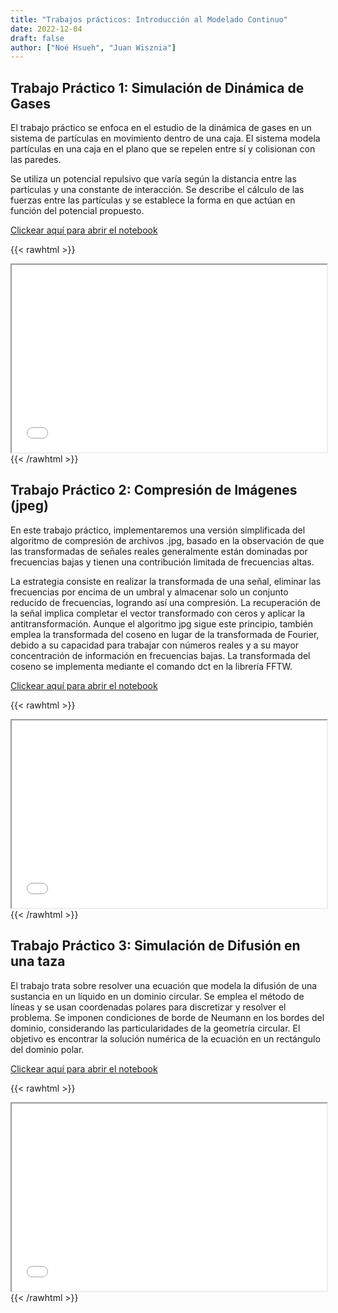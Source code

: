```yaml
---
title: "Trabajos prácticos: Introducción al Modelado Continuo"
date: 2022-12-04
draft: false
author: ["Noé Hsueh", "Juan Wisznia"]
---
```




## Trabajo Práctico 1: Simulación de Dinámica de Gases

El trabajo práctico se enfoca en el estudio de la dinámica
de gases en un sistema de partículas en movimiento dentro de una caja. 
El sistema modela partículas en una caja en el plano que se repelen entre sí y
colisionan con las paredes. 
 
Se utiliza un potencial repulsivo que varía según la distancia entre las 
partículas y una constante de interacción. Se describe el cálculo de las 
fuerzas entre las partículas y se establece la forma en que actúan en 
función del potencial propuesto. 

[Clickear aquí para abrir el notebook](/tp_imc/tp1.jl.html)

{{< rawhtml >}}
<iframe src="/tp_imc/tp1.jl.html" width="100%" height="300"></iframe>
{{< /rawhtml >}}


## Trabajo Práctico 2: Compresión de Imágenes (jpeg)

En este trabajo práctico, implementaremos una versión simplificada del algoritmo 
de compresión de archivos .jpg, basado en la observación de que las transformadas 
de señales reales generalmente están dominadas por frecuencias bajas y tienen 
una contribución limitada de frecuencias altas. 

La estrategia consiste en realizar la transformada de una señal, 
eliminar las frecuencias por encima de un umbral y almacenar solo un 
conjunto reducido de frecuencias, logrando así una compresión. 
La recuperación de la señal implica completar el vector transformado con 
ceros y aplicar la antitransformación. 
Aunque el algoritmo jpg sigue este principio, también emplea la 
transformada del coseno en lugar de la transformada de Fourier, 
debido a su capacidad para trabajar con números reales y a su mayor 
concentración de información en frecuencias bajas. 
La transformada del coseno se implementa mediante el 
comando dct en la librería FFTW.

[Clickear aquí para abrir el notebook](/tp_imc/tp2.jl.html)

{{< rawhtml >}}
<iframe src="/tp_imc/tp2.jl.html" width="100%" height="300"></iframe>
{{< /rawhtml >}}


## Trabajo Práctico 3: Simulación de Difusión en una taza

El trabajo trata sobre resolver una ecuación que modela la difusión de una 
sustancia en un líquido en un dominio circular. Se emplea el método de líneas y 
se usan coordenadas polares para discretizar y resolver el problema. 
Se imponen condiciones de borde de Neumann en los bordes del dominio,
considerando las particularidades de la geometría circular. 
El objetivo es encontrar la solución numérica de la ecuación 
en un rectángulo del dominio polar.

[Clickear aquí para abrir el notebook](/tp_imc/tp3.jl.html)

{{< rawhtml >}}
<iframe src="/tp_imc/tp3.jl.html" width="100%" height="300"></iframe>
{{< /rawhtml >}}